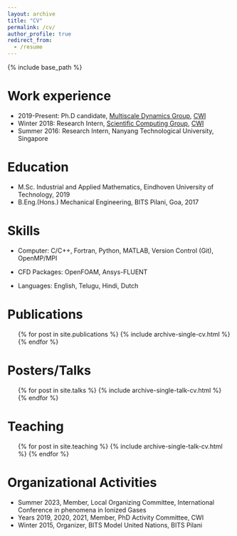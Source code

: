 ```yaml
---
layout: archive
title: "CV"
permalink: /cv/
author_profile: true
redirect_from:
  - /resume
---
```


{% include base_path %}

Work experience
======
* 2019-Present: Ph.D candidate, [Multiscale Dynamics Group](https://www.cwi.nl/en/groups/multiscale-dynamics/), [CWI](https://www.cwi.nl/en/)
* Winter 2018: Research Intern, [Scientific Computing Group](https://www.cwi.nl/en/groups/scientific-computing/), [CWI](https://www.cwi.nl/en/)
* Summer 2016: Research Intern, Nanyang Technological University, Singapore

Education
======
* M.Sc. Industrial and Applied Mathematics, Eindhoven University of Technology, 2019
* B.Eng.(Hons.) Mechanical Engineering, BITS Pilani, Goa, 2017


 
Skills
======
* Computer: C/C++, Fortran, Python, MATLAB, Version Control (Git), OpenMP/MPI

* CFD Packages: OpenFOAM, Ansys-FLUENT

* Languages: English, Telugu, Hindi, Dutch

Publications
======
  <ul>{% for post in site.publications %}
    {% include archive-single-cv.html %}
  {% endfor %}</ul>
  
Posters/Talks
======
  <ul>{% for post in site.talks %}
    {% include archive-single-talk-cv.html %}
  {% endfor %}</ul>
  
Teaching
======
  <ul>{% for post in site.teaching %}
    {% include archive-single-talk-cv.html %}
  {% endfor %}</ul>
  
Organizational Activities
======
* Summer 2023, Member, Local Organizing Committee, International Conference in phenomena in Ionized Gases 
* Years 2019, 2020, 2021, Member, PhD Activity Committee, CWI
* Winter 2015, Organizer, BITS Model United Nations, BITS Pilani
